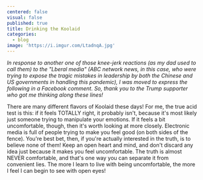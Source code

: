 ```yaml
---
centered: false
visual: false
published: true
title: Drinking the Koolaid
categories:
  - blog
image: 'https://i.imgur.com/LtadnqA.jpg'
---
```

_In response to another one of those knee-jerk reactions (as my dad used to call them) to the "Lberal media" (ABC network news, in this case, who were trying to expose the tragic mistakes in leadership by both the Chinese and US governments in handling this pandemic), I was moved to express the following in a Facebook comment. So, thank you to the Trump supporter who got me thinking along these lines!_

There are many different flavors of Koolaid these days! For me, the true acid test is this: if it feels TOTALLY right, it probably isn't, because it's most likely just someone trying to manipulate your emotions. If it feels a bit uncomfortable, though, then it's worth looking at more closely. Electronic media is full of people trying to make you feel good (on both sides of the fence). You're best bet, then, if you're actually interested in the truth, is to believe none of them! Keep an open heart and mind, and don't discard any idea just because it makes you feel uncomfortable. The truth is almost NEVER comfortable, and that's one way you can separate it from convenient lies. The more I learn to live with being uncomfortable, the more I feel I can begin to see with open eyes!